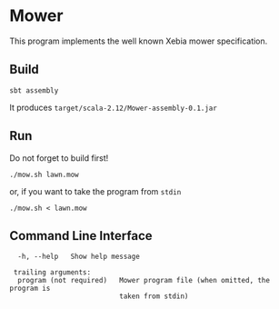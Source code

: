 # Mower

This program implements the well known Xebia mower specification.

## Build

```
sbt assembly
```

It produces `target/scala-2.12/Mower-assembly-0.1.jar`

## Run

Do not forget to build first!

```
./mow.sh lawn.mow
```
or, if you want to take the program from `stdin`
```
./mow.sh < lawn.mow
```

## Command Line Interface
```
  -h, --help   Show help message

 trailing arguments:
  program (not required)   Mower program file (when omitted, the program is
                           taken from stdin)
```

